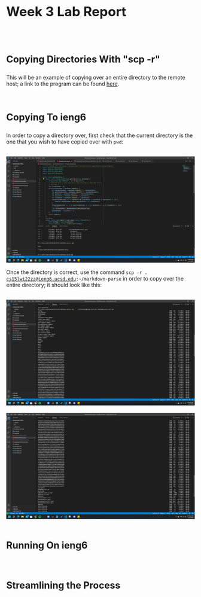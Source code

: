 <h1 style="font-size:35px;">Week 3 Lab Report</h1>
<br>
<br>

<h3 style="font-size:25px;">Copying Directories With "scp -r"</h3>

This will be an example of copying over an entire directory to the remote host; a link to the program can be found <a href="https://ucsd-cse15l-w22.github.io/week/week5/#group-choice-3-copy-whole-directories-with-scp--r">here</a>.

<br>

<h3 style="font-size:25px;">Copying To ieng6</h3>

In order to copy a directory over, first check that the current directory is the one that you wish to have copied over with <code>pwd</code>:

<br>
<img src="CorrectDirectory.png">
<br>

Once the directory is correct, use the command <code>scp -r . cs15lwi22zz@ieng6.ucsd.edu:~/markdown-parse</code> in order to copy over the entire directory; it should look like this:

<br>
<img src="SCPCopied.png">
<br>

<br>
<img src="SCPCopied2.png">
<br>


<br>

<h3 style="font-size:25px;">Running On ieng6</h3>




<br>

<h3 style="font-size:25px;">Streamlining the Process</h3>
